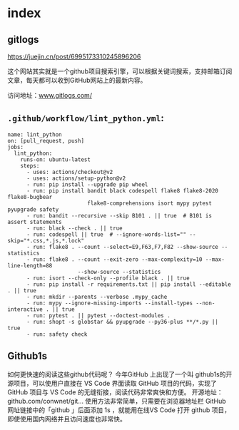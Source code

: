 # index


## gitlogs

https://juejin.cn/post/6995173310245896206

这个网站其实就是一个github项目搜索引擎，可以根据关键词搜索，支持邮箱订阅文章，每天都可以收到GitHub网站上的最新内容。

访问地址：www.gitlogs.com/

## `.github/workflow/lint_python.yml`:

	name: lint_python
	on: [pull_request, push]
	jobs:
	  lint_python:
		runs-on: ubuntu-latest
		steps:
		  - uses: actions/checkout@v2
		  - uses: actions/setup-python@v2
		  - run: pip install --upgrade pip wheel
		  - run: pip install bandit black codespell flake8 flake8-2020 flake8-bugbear
							 flake8-comprehensions isort mypy pytest pyupgrade safety
		  - run: bandit --recursive --skip B101 . || true  # B101 is assert statements
		  - run: black --check . || true
		  - run: codespell || true  # --ignore-words-list="" --skip="*.css,*.js,*.lock"
		  - run: flake8 . --count --select=E9,F63,F7,F82 --show-source --statistics
		  - run: flake8 . --count --exit-zero --max-complexity=10 --max-line-length=88
						  --show-source --statistics
		  - run: isort --check-only --profile black . || true
		  - run: pip install -r requirements.txt || pip install --editable . || true
		  - run: mkdir --parents --verbose .mypy_cache
		  - run: mypy --ignore-missing-imports --install-types --non-interactive . || true
		  - run: pytest . || pytest --doctest-modules .
		  - run: shopt -s globstar && pyupgrade --py36-plus **/*.py || true
		  - run: safety check



## Github1s

如何更快速的阅读这些github代码呢？
今年GitHub 上出现了一个叫 github1s的开源项目，可以使用户直接在 VS Code 界面读取 GitHub 项目的代码，实现了 GitHub 项目与 VS Code 的无缝衔接，阅读代码非常爽快和方便。
开源地址： github.com/conwnet/git…
使用方法非常简单，只需要在浏览器地址栏 GitHub 网址链接中的「github 」后面添加 1s ，就能用在线VS Code 打开 github 项目，即使使用国内网络并且访问速度也非常快。
